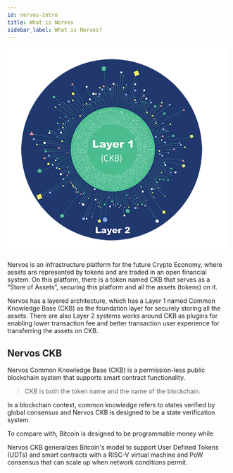 ```yaml
---
id: nervos-intro
title: What is Nervos
sidebar_label: What is Nervos?
---
```


![nervos-log](assets/nervos-layers.png)

Nervos is an infrastructure platform for the future Crypto Economy, where assets are represented by tokens and are traded in an open financial system. On this platform, there is a token named CKB that serves as a “Store of Assets”, securing this platform and all the assets (tokens) on it.

Nervos has a layered architecture, which has a Layer 1 named Common Knowledge Base (CKB) as the foundation layer for securely storing all the assets. There are also Layer 2 systems works around CKB as plugins for enabling lower transaction fee and better transaction user experience for transferring the assets on CKB.

## Nervos CKB

Nervos Common Knowledge Base (CKB) is a permission-less public blockchain system that supports smart contract functionality.

> CKB is both the token name and the name of the blockchain.

In a blockchain context, common knowledge refers to states verified by global consensus and Nervos CKB is designed to be a state verification system.

To compare with, Bitcoin is designed to be programmable money while

Nervos CKB generalizes Bitcoin's model to support User Defined Tokens (UDTs) and smart contracts with a RISC-V virtual machine and PoW consensus that can scale up when network conditions permit.


